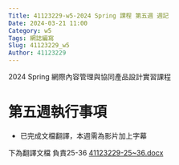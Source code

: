 ```yaml
---
Title: 41123229-w5-2024 Spring 課程 第五週 週記
Date: 2024-03-21 11:00
Category: w5
Tags: 網誌編寫
Slug: 41123229_w5
Author: 41123229
---
```


2024 Spring 網際內容管理與協同產品設計實習課程

<!-- PELICAN_END_SUMMARY -->

# 第五週執行事項
- 已完成文檔翻譯，本週需為影片加上字幕

下為翻譯文檔 負責25-36
[41123229-25~36.docx](https://github.com/Zkamsmsmdmdm/cd2024/files/14686757/41123229-25.36.docx)